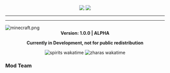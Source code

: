 <div align="center">
<img src="https://img.shields.io/badge/A%20Connection%20of%20Koil-222222"/> <img src="https://img.shields.io/github/license/SpiritXIV/the-shit-of-crypt"/>

  <hr>
</div>

<hr>
<img align="center" src="https://github.com/SpiritXIV/the-shit-of-crypt/blob/main/.github/workflows/minecraft.png?raw=true" alt="minecraft.png"/>
<div align="center"><b>Version: 1.0.0 | ALPHA <p>Currently in Development, not for public redistribution</p></b></div>
<p></p>
<div align="center"><img src="https://wakatime.com/badge/github/SpiritXIV/minceraft.svg" alt="spirits wakatime"> <img src="https://wakatime.com/badge/user/ed131eb9-2f69-4003-911c-207210cbc266/project/399f361b-5624-44c9-bf23-82c7b61cde3f.svg" alt="zharas wakatime"></div>

<h3>Mod Team</h3>